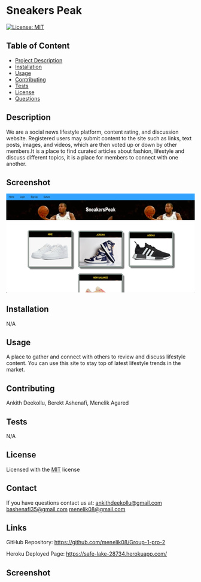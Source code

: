 
# Sneakers Peak
[![License: MIT](https://img.shields.io/badge/License-MIT-yellow.svg)](https://opensource.org/licenses/MIT)

## Table of Content
* [Project Description](#description)
* [Installation](#installation)
* [Usage](#usage)  
* [Contributing](#contribution)
* [Tests](#tests)
* [License](#license)
* [Questions](#contact)

## Description
 We are a social news lifestyle platform, content rating, and discussion website. Registered users may submit content to the site such as links, text posts, images, and videos, which are then voted up or down by other members.It is a place to find curated articles about fashion, lifestyle and discuss different topics, it is a place for members to connect with one another.

 ## Screenshot

![SneakersPeak](/public/images/Screen%20Shot%202022-12-14%20at%207.31.17%20PM.png)

## Installation
N/A

## Usage
 A place to gather and connect with others to review and discuss lifestyle content. You can use this site to stay top of latest lifestyle trends in the market. 

## Contributing
Ankith Deekollu, Berekt Ashenafi, Menelik Agared

## Tests
N/A

## License
Licensed with the [MIT](https://choosealicense.com/licenses/mit/) license

## Contact
If you have questions contact us at: 
ankithdeekollu@gmail.com 
bashenafi35@gmail.com
menelik08@gmail.com

## Links 

GitHub Repository: https://github.com/menelik08/Group-1-pro-2

Heroku Deployed Page: https://safe-lake-28734.herokuapp.com/

## Screenshot
